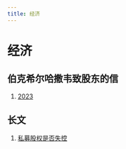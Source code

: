 ```yaml
---
title: 经济
---
```


# 经济

## 伯克希尔哈撒韦致股东的信

1. [2023](brk_letter_2023.md)

## 长文
1. [私募股权是否失控](私募股权是否失控.md)
